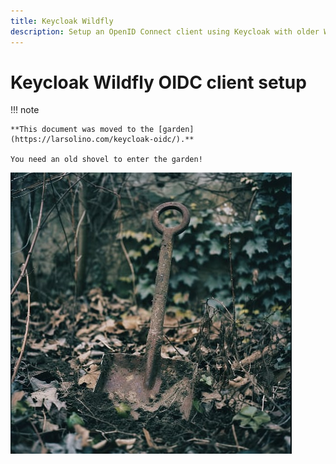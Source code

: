```yaml
---
title: Keycloak Wildfly
description: Setup an OpenID Connect client using Keycloak with older Wildfly distributions.
---
```


# Keycloak Wildfly OIDC client setup

!!! note

    **This document was moved to the [garden](https://larsolino.com/keycloak-oidc/).**
    
    You need an old shovel to enter the garden!
    

![The magic shovel](_img/shovel.jpg)
